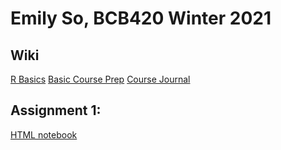 # Emily So, BCB420 Winter 2021

## Wiki 
[R Basics](https://github.com/bcb420-2021/Emily_So/wiki/R-Refresher)
[Basic Course Prep](https://github.com/bcb420-2021/Emily_So/wiki/Basic-Course-Prep-Tasks)
[Course Journal](https://github.com/bcb420-2021/Emily_So/wiki/BCB420-Journal)

## Assignment 1: 
[HTML notebook](https://github.com/bcb420-2021/Emily_So/blob/main/Assignment-1.html)
